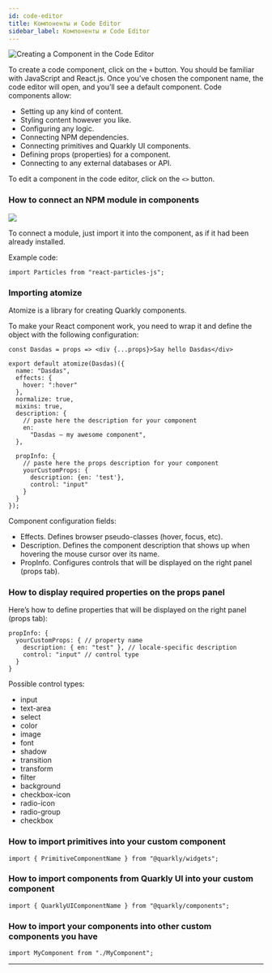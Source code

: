 ```yaml
---
id: code-editor
title: Компоненты и Code Editor
sidebar_label: Компоненты и Code Editor
---
```


![Creating a Component in the Code Editor](https://test-upl.quarkly.io/60a657b1e3623a001f692958/images/docs-new-components-create-plus.png?v=2021-05-24T12:58:21.884Z)

To create a code component, click on the `+` button. You should be familiar with JavaScript and React.js. Once you’ve chosen the component name, the code editor will open, and you’ll see a default component. Code components allow:

-   Setting up any kind of content.
-   Styling content however you like.
-   Configuring any logic.
-   Connecting NPM dependencies.
-   Connecting primitives and Quarkly UI components.
-   Defining props (properties) for a component.
-   Connecting to any external databases or API.

To edit a component in the code editor, click on the `<>` button.

### How to connect an NPM module in components

![](https://test-upl.quarkly.io/60a657b1e3623a001f692958/images/docs-new-components-import-npm.png?v=2021-05-24T12:58:40.219Z)

To connect a module, just import it into the component, as if it had been already installed.

Example code:

```
import Particles from "react-particles-js";
```

### Importing atomize

Atomize is a library for creating Quarkly components.

To make your React component work, you need to wrap it and define the object with the following configuration:

```
const Dasdas = props => <div {...props}>Say hello Dasdas</div>

export default atomize(Dasdas)({
  name: "Dasdas",
  effects: {
    hover: ":hover"
  },
  normalize: true,
  mixins: true,
  description: {
    // paste here the description for your component
    en:
      "Dasdas — my awesome component",
  },

  propInfo: {
    // paste here the props description for your component
    yourCustomProps: {
      description: {en: 'test'},
      control: "input"
    }
  }
});
```

Component configuration fields:

-   Effects. Defines browser pseudo-classes (hover, focus, etc).
-   Description. Defines the component description that shows up when hovering the mouse cursor over its name.
-   PropInfo. Configures controls that will be displayed on the right panel (props tab).

### How to display required properties on the props panel

Here’s how to define properties that will be displayed on the right panel (props tab):

```
propInfo: {
  yourCustomProps: { // property name
    description: { en: "test" }, // locale-specific description
    control: "input" // control type
  }
}
```

Possible control types:

-   input
-   text-area
-   select
-   color
-   image
-   font
-   shadow
-   transition
-   transform
-   filter
-   background
-   checkbox-icon
-   radio-icon
-   radio-group
-   checkbox

### How to import primitives into your custom component

```
import { PrimitiveComponentName } from "@quarkly/widgets";
```

### How to import components from Quarkly UI into your custom component

```
import { QuarklyUIComponentName } from "@quarkly/components";
```

### How to import your components into other custom components you have

```
import MyComponent from "./MyComponent";
```

---
